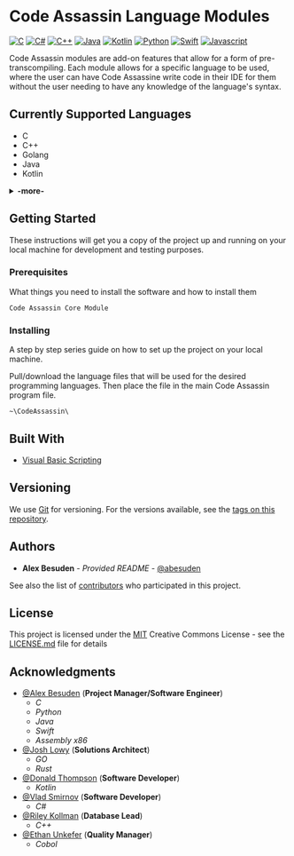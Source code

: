 # Code Assassin Language Modules

[![C](https://img.shields.io/badge/C-supported-informational.svg)](https://github.com/Abesuden/Software-Engineering/tree/master/languageModules/C)
[![C#](https://img.shields.io/badge/C%23-supported-informational.svg)](https://github.com/Abesuden/Software-Engineering/tree/master/languageModules/CS)
[![C++](https://img.shields.io/badge/C++-supported-informational.svg)](https://github.com/Abesuden/Software-Engineering/tree/master/languageModules/Cpp)
[![Java](https://img.shields.io/badge/Java-supported-informational.svg)](https://github.com/Abesuden/Software-Engineering/tree/master/languageModules/Java)
[![Kotlin](https://img.shields.io/badge/Kotlin-supported-informational.svg)](https://github.com/Abesuden/Software-Engineering/tree/master/languageModules/Kotlin)
[![Python](https://img.shields.io/badge/Python-supported-informational.svg)](https://github.com/Abesuden/Software-Engineering/tree/master/languageModules/Python)
[![Swift](https://img.shields.io/badge/Swift-supported-informational.svg)](https://github.com/Abesuden/Software-Engineering/tree/master/languageModules/Swift)
[![Javascript](https://img.shields.io/badge/Javascript-supported-informational.svg)](https://github.com/Abesuden/Software-Engineering/tree/master/languageModules/Javascript)

Code Assassin modules are add-on features that allow for a form of pre-transcompiling. Each module allows for a specific language to be used, where the user can have Code Assassine write code in their IDE for them without the user needing to have any knowledge of the language's syntax.

## Currently Supported Languages

 - C
 - C++
 - Golang
 - Java
 - Kotlin
<details>
<summary><strong>-more-</strong></summary>
 
 - Python
 - Rust
 - Swift
 
</details>

## Getting Started

These instructions will get you a copy of the project up and running on your local machine for development and testing purposes.

### Prerequisites

What things you need to install the software and how to install them

```
Code Assassin Core Module
```

### Installing

A step by step series guide on how to set up the project on your local machine.

Pull/download the language files that will be used for the desired programming languages. Then place the file in the main Code Assassin program file.

```
~\CodeAssassin\
```

## Built With

* [Visual Basic Scripting](https://ss64.com/vb/)

## Versioning

We use [Git](https://git-scm.com/doc) for versioning. For the versions available, see the [tags on this repository](https://github.com/software-engineering/tags).

## Authors

* **Alex Besuden** - *Provided README* - [@abesuden](https://github.com/abesuden)

See also the list of [contributors](https://github.com/abesuden/software-engineering/contributors) who participated in this project.

## License

This project is licensed under the [MIT](LICENSE.md) Creative Commons License - see the [LICENSE.md](LICENSE.md) file for details

## Acknowledgments

* [@Alex Besuden](https://github.com/abesuden) (**Project Manager/Software Engineer**)
    * *C*
    * *Python*
    * *Java*
    * *Swift*
    * *Assembly x86*
* [@Josh Lowy](https://github.com/DLJ42) (**Solutions Architect**)
    * *GO*
    * *Rust*
* [@Donald Thompson](https://github.com/dthompsonii) (**Software Developer**)
    * *Kotlin*
* [@Vlad Smirnov](https://github.com/Pr0vlad) (**Software Developer**)
    * *C#*
* [@Riley Kollman](https://github.com/kr-1) (**Database Lead**)
    * *C++*
* [@Ethan Unkefer](https://github.com/eunkefer) (**Quality Manager**)
    * *Cobol*
